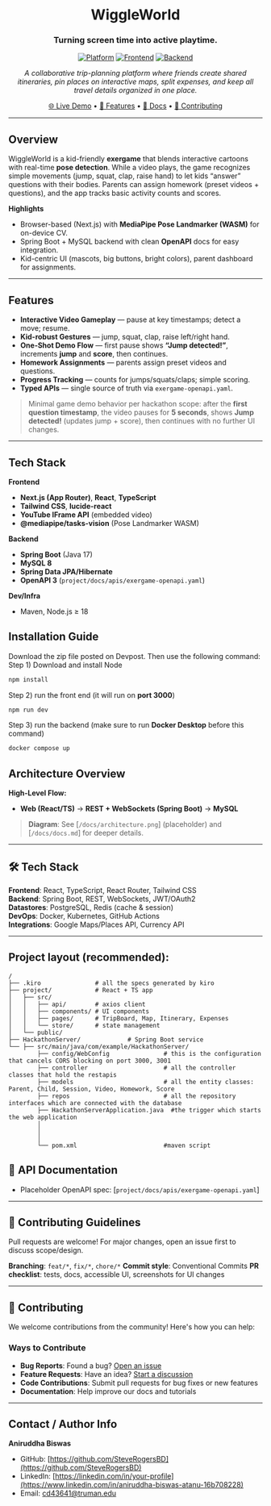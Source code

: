 <div align="center">

# WiggleWorld

### **Turning screen time into active playtime.**

[![Platform](https://img.shields.io/badge/Platform-Web-blue.svg)](#)
[![Frontend](https://img.shields.io/badge/Frontend-React%20%7C%20TypeScript-ff69b4.svg)](#)
[![Backend](https://img.shields.io/badge/Backend-Spring%20Boot%20%7C%20WebSockets-orange.svg)](#)

*A collaborative trip-planning platform where friends create shared itineraries, pin places on interactive maps, split expenses, and keep all travel details organized in one place.*

[🌐 Live Demo](#demo--screenshots) • [🚀 Features](#-features) • [📖 Docs](#-documentation) • [🤝 Contributing](#-contributing-guidelines)

</div>

---

## Overview
WiggleWorld is a kid-friendly **exergame** that blends interactive cartoons with real-time **pose detection**. While a video plays, the game recognizes simple movements (jump, squat, clap, raise hand) to let kids “answer” questions with their bodies. Parents can assign homework (preset videos + questions), and the app tracks basic activity counts and scores.

**Highlights**
- Browser-based (Next.js) with **MediaPipe Pose Landmarker (WASM)** for on-device CV.
- Spring Boot + MySQL backend with clean **OpenAPI** docs for easy integration.
- Kid-centric UI (mascots, big buttons, bright colors), parent dashboard for assignments.

---

## Features
- **Interactive Video Gameplay** — pause at key timestamps; detect a move; resume.
- **Kid-robust Gestures** — jump, squat, clap, raise left/right hand.
- **One-Shot Demo Flow** — first pause shows **“Jump detected!”**, increments **jump** and **score**, then continues.
- **Homework Assignments** — parents assign preset videos and questions.
- **Progress Tracking** — counts for jumps/squats/claps; simple scoring.
- **Typed APIs** — single source of truth via `exergame-openapi.yaml`.

> Minimal game demo behavior per hackathon scope: after the **first question timestamp**, the video pauses for **5 seconds**, shows **Jump detected!** (updates jump + score), then continues with no further UI changes.

---

## Tech Stack
**Frontend**
- **Next.js (App Router)**, **React**, **TypeScript**
- **Tailwind CSS**, **lucide-react**
- **YouTube IFrame API** (embedded video)
- **@mediapipe/tasks-vision** (Pose Landmarker WASM)

**Backend**
- **Spring Boot** (Java 17)
- **MySQL 8**
- **Spring Data JPA/Hibernate**
- **OpenAPI 3** (`project/docs/apis/exergame-openapi.yaml`)

**Dev/Infra**
- Maven, Node.js ≥ 18

## Installation Guide
Download the zip file posted on Devpost. Then use the following command:
Step 1) Download and install Node
```bash
npm install
```
Step 2) run the front end (it will run on **port 3000**)
```bash
npm run dev
```
Step 3) run the backend (make sure to run **Docker Desktop** before this command)
```bash
docker compose up
```
## Architecture Overview

**High-Level Flow:**

* **Web (React/TS)** → **REST + WebSockets (Spring Boot)** → **MySQL**   

> **Diagram**: See [`/docs/architecture.png`] (placeholder) and [`/docs/docs.md`] for deeper details.

---

## 🛠️ Tech Stack

**Frontend**: React, TypeScript, React Router, Tailwind CSS  
**Backend**: Spring Boot, REST, WebSockets, JWT/OAuth2  
**Datastores**: PostgreSQL, Redis (cache & session)  
**DevOps**: Docker, Kubernetes, GitHub Actions  
**Integrations**: Google Maps/Places API, Currency API  

---

## Project layout (recommended):
```
/
├── .kiro               # all the specs generated by kiro
├── project/            # React + TS app
│   ├── src/
│   │   ├── api/        # axios client
│   │   ├── components/ # UI components
│   │   ├── pages/      # TripBoard, Map, Itinerary, Expenses
│   │   └── store/      # state management
│   └── public/
├── HackathonServer/             # Spring Boot service
└── ├── src/main/java/com/example/HackathonServer/
        ├── config/WebConfig               # this is the configuration that cancels CORS blocking on port 3000, 3001
        ├── controller                     # all the controller classes that hold the restapis
        ├── models                         # all the entity classes: Parent, Child, Session, Video, Homework, Score
        ├── repos                          # all the repository interfaces which are connected with the database
        ├── HackathonServerApplication.java  #the trigger which starts the web application
        │
        │
        │
        └── pom.xml                        #maven script
```

## 📖 API Documentation

* Placeholder OpenAPI spec: [`project/docs/apis/exergame-openapi.yaml`]
---

## 🤝 Contributing Guidelines

Pull requests are welcome! For major changes, open an issue first to discuss scope/design.

**Branching**: `feat/*`, `fix/*`, `chore/*`
**Commit style**: Conventional Commits
**PR checklist**: tests, docs, accessible UI, screenshots for UI changes

---
## 🤝 Contributing

We welcome contributions from the community! Here's how you can help:

### Ways to Contribute
- **Bug Reports**: Found a bug? [Open an issue](https://github.com/SteveRogersBD/ExerGame-Kiro/issues)
- **Feature Requests**: Have an idea? [Start a discussion](https://github.com/SteveRogersBD/ExerGame-Kiro/discussions)
- **Code Contributions**: Submit pull requests for bug fixes or new features
- **Documentation**: Help improve our docs and tutorials
---

## Contact / Author Info

**Aniruddha Biswas**

* GitHub: [https://github.com/SteveRogersBD](https://github.com/SteveRogersBD)
* LinkedIn: [https://linkedin.com/in/your-profile](https://www.linkedin.com/in/aniruddha-biswas-atanu-16b708228)
* Email: [cd43641@truman.edu](mailto:cd43641@truman.edu)
</div>
